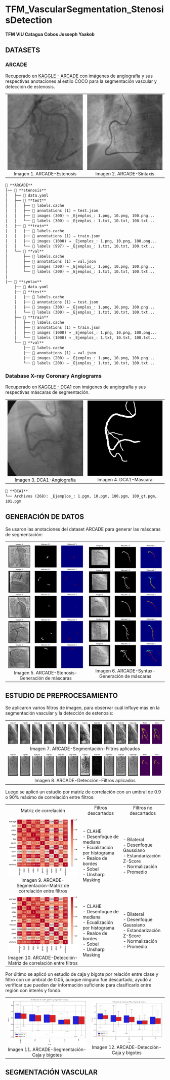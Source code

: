 # **TFM_VascularSegmentation_StenosisDetection**
**TFM VIU Catagua Cobos Josseph Yaakob**


## **DATASETS**

### ARCADE

Recuperado en [KAGGLE - ARCADE](https://www.kaggle.com/datasets/gongiahmed/arcade-x-ray-angiography-images) con imágenes de angiografía y sus respectivas anotaciones al estilo COCO para la segmentación vascular y detección de estenosis.

<table>
  <tr>
    <td align="center">
      <img src="readme_resources/ARCADE_stenosis.png" alt="Imagen 1" width="250">
      <br>
      Imagen 1. ARCADE-Estenosis
    </td>
    <td align="center">
      <img src="readme_resources/ARCADE_syntax.png" alt="Imagen 2" width="250">
      <br>
      Imagen 2. ARCADE-Sintaxis
    </td>
  </tr>
</table>

```plaintext
📂 **ARCADE**
│── 📂 **stenosis**
│   ├── 📄 data.yaml
│   ├── 📂 **test**
│   │   ├── 📄 labels.cache
│   │   ├── 📂 annotations (1) → test.json
│   │   ├── 📂 images (300) → _Ejemplos_: 1.png, 10.png, 100.png...
│   │   └── 📂 labels (300) → _Ejemplos_: 1.txt, 10.txt, 100.txt...
│   ├── 📂 **train**
│   │   ├── 📄 labels.cache
│   │   ├── 📂 annotations (1) → train.json
│   │   ├── 📂 images (1000) → _Ejemplos_: 1.png, 10.png, 100.png...
│   │   └── 📂 labels (997) → _Ejemplos_: 1.txt, 10.txt, 100.txt...
│   └── 📂 **val**
│       ├── 📄 labels.cache
│       ├── 📂 annotations (1) → val.json
│       ├── 📂 images (200) → _Ejemplos_: 1.png, 10.png, 100.png...
│       └── 📂 labels (200) → _Ejemplos_: 1.txt, 10.txt, 100.txt...
│
│── 📂 **syntax**
    ├── 📄 data.yaml
    ├── 📂 **test**
    │   ├── 📄 labels.cache
    │   ├── 📂 annotations (1) → test.json
    │   ├── 📂 images (300) → _Ejemplos_: 1.png, 10.png, 100.png...
    │   └── 📂 labels (300) → _Ejemplos_: 1.txt, 10.txt, 100.txt...
    ├── 📂 **train**
    │   ├── 📄 labels.cache
    │   ├── 📂 annotations (1) → train.json
    │   ├── 📂 images (1000) → _Ejemplos_: 1.png, 10.png, 100.png...
    │   └── 📂 labels (1000) → _Ejemplos_: 1.txt, 10.txt, 100.txt...
    └── 📂 **val**
        ├── 📄 labels.cache
        ├── 📂 annotations (1) → val.json
        ├── 📂 images (200) → _Ejemplos_: 1.png, 10.png, 100.png...
        └── 📂 labels (200) → _Ejemplos_: 1.txt, 10.txt, 100.txt...
```

### Database X-ray Coronary Angiograms

Recuperado en [KAGGLE - DCA1](https://www.kaggle.com/datasets/bard2024/database-x-ray-coronary-angiograms-dca1?select=Database_134_Angiograms) con imágenes de angiografía y sus respectivas máscaras de segmentación.

<table>
  <tr>
    <td align="center">
      <img src="readme_resources/DCA1_angiography.png" alt="Imagen 3" width="250">
      <br>
      Imagen 3. DCA1-Angiografía
    </td>
    <td align="center">
      <img src="readme_resources/DCA1_mask.png" alt="Imagen 4" width="250">
      <br>
      Imagen 4. DCA1-Máscara
    </td>
  </tr>
</table>

```plaintext
📂 **DCA1**
└── Archivos (268): _Ejemplos_: 1.pgm, 10.pgm, 100.pgm, 100_gt.pgm, 101.pgm
```

## **GENERACIÓN DE DATOS**

Se usaron las anotaciones del dataset ARCADE para generar las máscaras de segmentación:

<table>
  <tr>
    <td align="center">
      <img src="readme_resources/ARCADE_stenosis_masks.png" alt="Imagen 5" width="250">
      <br>
      Imagen 5. ARCADE-Stenosis-Generación de máscaras
    </td>
    <td align="center">
      <img src="readme_resources/ARCADE_syntax_masks.png" alt="Imagen 6" width="250">
      <br>
      Imagen 6. ARCADE-Syntax-Generación de máscaras
    </td>
  </tr>
</table>

## **ESTUDIO DE PREPROCESAMIENTO**

Se aplicaron varios filtros de imagen, para observar cuál influye más en la segmentación vascular y la detección de estenosis:

<table>
  <tr>
    <td align="center">
      <img src="readme_resources/ARCADE_segmentation_filters.png" alt="Imagen 7" height="75">
      <br>
      Imagen 7. ARCADE-Segmentación-Filtros aplicados
    </td>
  </tr>
  <tr>
    <td align="center">
      <img src="readme_resources/ARCADE_detection_filters.png" alt="Imagen 8" height="75">
      <br>
      Imagen 8. ARCADE-Detección-Filtros aplicados
    </td>
  </tr>
</table>

Luego se aplicó un estudio por matriz de correlación con un umbral de 0.9 o 90% máximo de correlación entre filtros:

<table>
  <tr>
    <td align="center">
        Matriz de correlación
    </td>
    <td align="center">
        Filtros descartados
    </td>
    <td align="center">
        Filtros no descartados
    </td>
  </tr>
  <tr>
    <td align="center">
      <img src="readme_resources/ARCADE_segmentation_matrix.png" alt="Imagen 9" weight="250">
      <br>
      Imagen 9. ARCADE-Segmentación-Matriz de correlación entre filtros
    </td>
    <td align="left">
        - CLAHE <br>
        - Desenfoque de mediana <br>
        - Ecualización por histograma <br>
        - Realce de bordes <br>
        - Sobel <br>
        - Unsharp Masking <br>
    </td>
    <td align="left">
        - Bilateral <br>
        - Desenfoque Gaussiano <br>
        - Estandarización Z-Score <br>
        - Normalización <br>
        - Promedio <br>
    </td>
  </tr>
  <tr>
    <td align="center">
      <img src="readme_resources/ARCADE_detection_matrix.png" alt="Imagen 10" weight="250">
      <br>
      Imagen 10. ARCADE-Detección-Matriz de correlación entre filtros
    </td>
    <td align="left">
        - CLAHE <br>
        - Desenfoque de mediana <br>
        - Ecualización por histograma <br>
        - Realce de bordes <br>
        - Sobel <br>
        - Unsharp Masking <br>
    </td>
    <td align="left">
        - Bilateral <br>
        - Desenfoque Gaussiano <br>
        - Estandarización Z-Score <br>
        - Normalización <br>
        - Promedio <br>
    </td>
  </tr>
</table>

Por último se aplicó un estudio de caja y bigote por relación entre clase y filtro con un umbral de 0.05, aunque ninguno fue descartado, ayudó a verificar que pueden dar información suficiente para clasificarlo entre región con interés y fondo.

<table>
  <tr>
    <td align="center">
      <img src="readme_resources/ARCADE_segmentation_boxplot.png" alt="Imagen 11" weight="250">
      <br>
      Imagen 11. ARCADE-Segmentación-Caja y bigotes
    </td>
    <td align="center">
      <img src="readme_resources/ARCADE_detection_boxplot.png" alt="Imagen 12" weight="250">
      <br>
      Imagen 12. ARCADE-Detección-Caja y bigotes
    </td>
  </tr>
</table>

## **SEGMENTACIÓN VASCULAR**

